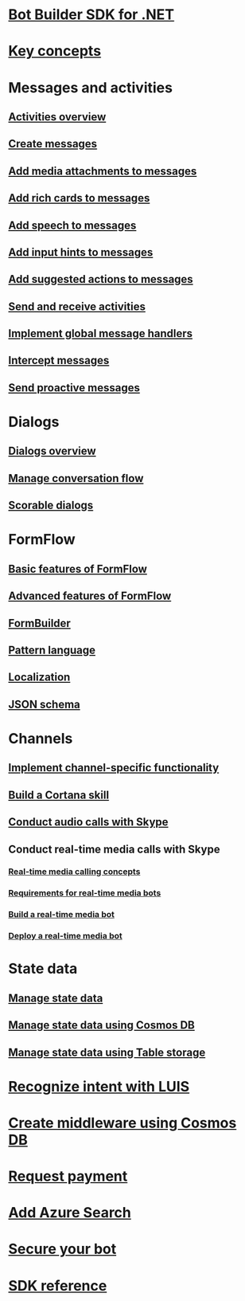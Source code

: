 # [Bot Builder SDK for .NET](bot-builder-dotnet-overview.md)
# [Key concepts](bot-builder-dotnet-concepts.md)
# Messages and activities
## [Activities overview](bot-builder-dotnet-activities.md)
## [Create messages](bot-builder-dotnet-create-messages.md)
## [Add media attachments to messages](bot-builder-dotnet-add-media-attachments.md)
## [Add rich cards to messages](bot-builder-dotnet-add-rich-card-attachments.md)
<!-- ## [Send carousel of cards](bot-builder-dotnet-add-carousel-card.md) -->
## [Add speech to messages](bot-builder-dotnet-text-to-speech.md)
## [Add input hints to messages](bot-builder-dotnet-add-input-hints.md)
## [Add suggested actions to messages](bot-builder-dotnet-add-suggested-actions.md)
## [Send and receive activities](bot-builder-dotnet-connector.md)
## [Implement global message handlers](bot-builder-dotnet-global-handlers.md)
## [Intercept messages](bot-builder-dotnet-middleware.md)
## [Send proactive messages](bot-builder-dotnet-proactive-messages.md)
# Dialogs
## [Dialogs overview](bot-builder-dotnet-dialogs.md)
## [Manage conversation flow](bot-builder-dotnet-manage-conversation-flow.md)
## [Scorable dialogs](bot-builder-dotnet-scorable-dialogs.md)
# FormFlow
## [Basic features of FormFlow](bot-builder-dotnet-formflow.md)
## [Advanced features of FormFlow](bot-builder-dotnet-formflow-advanced.md)
## [FormBuilder](bot-builder-dotnet-formflow-formbuilder.md)
## [Pattern language](bot-builder-dotnet-formflow-pattern-language.md)
## [Localization](bot-builder-dotnet-formflow-localize.md)
## [JSON schema](bot-builder-dotnet-formflow-json-schema.md)
# Channels
## [Implement channel-specific functionality](bot-builder-dotnet-channeldata.md)
## [Build a Cortana skill](bot-builder-dotnet-cortana-skill.md)
## [Conduct audio calls with Skype](bot-builder-dotnet-audio-calls.md)
## Conduct real-time media calls with Skype
### [Real-time media calling concepts](bot-builder-dotnet-real-time-media-concepts.md)
### [Requirements for real-time media bots](bot-builder-dotnet-real-time-media-requirements.md)
### [Build a real-time media bot](bot-builder-dotnet-real-time-audio-video-call-overview.md)
### [Deploy a real-time media bot](bot-builder-dotnet-real-time-deploy-visual-studio.md)
# State data
## [Manage state data](bot-builder-dotnet-state.md)
## [Manage state data using Cosmos DB](bot-builder-dotnet-state-azure-cosmosdb.md)
## [Manage state data using Table storage](bot-builder-dotnet-state-azure-table-storage.md)
# [Recognize intent with LUIS](bot-builder-dotnet-luis-dialogs.md)
# [Create middleware using Cosmos DB](../v4sdk/bot-builder-howto-cosmos-middleware.md)
# [Request payment](bot-builder-dotnet-request-payment.md)
# [Add Azure Search](bot-builder-dotnet-search-azure.md)
# [Secure your bot](bot-builder-dotnet-security.md)
# [SDK reference](/dotnet/api/?view=botbuilder-3.12.2.4)
